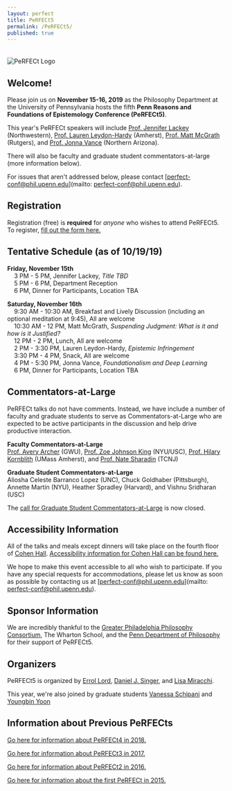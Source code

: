 ```yaml
---
layout: perfect
title: PeRFECt5
permalink: /PeRFECt5/
published: true
---
```

<img src="http://www.danieljsinger.com/images/PeRFECt5.png" alt="PeRFECt Logo" style="margin:20px 0px 0px">

## Welcome!

Please join us on **November 15-16, 2019** as the Philosophy Department at the University of Pennsylvania hosts the fifth **Penn Reasons and Foundations of Epistemology Conference (PeRFECt5)**.

This year's PeRFECt speakers will include [Prof. Jennifer Lackey](http://faculty.wcas.northwestern.edu/~jal788/index.html) (Northwestern), [Prof. Lauren Leydon-Hardy](http://www.leydonhardy.net/) (Amherst), [Prof. Matt McGrath](https://philosophy.rutgers.edu/people/faculty/details/182-faculty1/faculty-profiles/955-mcgrath-matt) (Rutgers), and [Prof. Jonna Vance](https://www.jonnavance.com/) (Northern Arizona).

There will also be faculty and graduate student commentators-at-large (more information below).

For issues that aren't addressed below, please contact [perfect-conf@phil.upenn.edu](mailto: perfect-conf@phil.upenn.edu).

## Registration
Registration (free) is **required** for _anyone_ who wishes to attend PeRFECt5. To register, [fill out the form here.](https://forms.gle/CGu7neffrw91hZ1g6)


## Tentative Schedule (as of 10/19/19) 
**Friday, November 15th**  
&nbsp;&nbsp;&nbsp;&nbsp;3 PM - 5 PM, Jennifer Lackey, _Title TBD_  
&nbsp;&nbsp;&nbsp;&nbsp;5 PM - 6 PM, Department Reception  
&nbsp;&nbsp;&nbsp;&nbsp;6 PM, Dinner for Participants, Location TBA

**Saturday, November 16th**  
&nbsp;&nbsp;&nbsp;&nbsp;9:30 AM - 10:30 AM, Breakfast and Lively Discussion (including an optional meditation at 9:45), All are welcome  
&nbsp;&nbsp;&nbsp;&nbsp;10:30 AM - 12 PM, Matt McGrath, _Suspending Judgment: What is it and how is it Justified?_  
&nbsp;&nbsp;&nbsp;&nbsp;12 PM - 2 PM, Lunch, All are welcome  
&nbsp;&nbsp;&nbsp;&nbsp;2 PM - 3:30 PM, Lauren Leydon-Hardy, _Epistemic Infringement_  
&nbsp;&nbsp;&nbsp;&nbsp;3:30 PM - 4 PM, Snack, All are welcome  
&nbsp;&nbsp;&nbsp;&nbsp;4 PM - 5:30 PM, Jonna Vance, _Foundationalism and Deep Learning_  
&nbsp;&nbsp;&nbsp;&nbsp;6 PM, Dinner for Participants, Location TBA  


## Commentators-at-Large
PeRFECt talks do not have comments.  Instead, we have include a number of faculty and graduate students to serve as Commentators-at-Large who are expected to be active participants in the discussion and help drive productive interaction.

**Faculty Commentators-at-Large**  
[Prof. Avery Archer](http://www.averyarcher.com/) (GWU), [Prof. Zoe Johnson King](https://www.zoejohnsonking.com/) (NYU/USC), [Prof. Hilary Kornblith](https://www.umass.edu/philosophy/member/hilary-kornblith) (UMass Amherst), and [Prof. Nate Sharadin](https://www.natesharadin.com/) (TCNJ)

**Graduate Student Commentators-at-Large**  
Aliosha Celeste Barranco Lopez (UNC), Chuck Goldhaber (Pittsburgh), Annette Martín (NYU), Heather Spradley (Harvard), and Vishnu Sridharan (USC)

The [call for Graduate Student Commentators-at-Large](https://philevents.org/event/show/75390) is now closed.


## Accessibility Information
All of the talks and meals except dinners will take place on the fourth floor of [Cohen Hall](http://www.facilities.upenn.edu/maps/locations/cohen-hall-claudia).  [Accessibility information for Cohen Hall can be found here.](http://www.facilities.upenn.edu/sites/default/files/pennaccess/PA0310-CohenHall.pdf)

We hope to make this event accessible to all who wish to participate.  If you have any special requests for accommodations, please let us know as soon as possible by contacting us at [perfect-conf@phil.upenn.edu](mailto: perfect-conf@phil.upenn.edu).

## Sponsor Information
We are incredibly thankful to the [Greater Philadelphia Philosophy Consortium](http://www.thegppc.org/), The Wharton School, and the [Penn Department of Philosophy](https://philosophy.sas.upenn.edu/) for their support of PeRFECt5.

## Organizers
PeRFECt5 is organized by [Errol Lord](http://www.errol-lord.com/), [Daniel J. Singer](http://www.danieljsinger.com/), and [Lisa Miracchi](http://miracchi.wix.com/lisamiracchi).

This year, we're also joined by graduate students [Vanessa Schipani](https://philosophy.sas.upenn.edu/people/vanessa-schipani) and [Youngbin Yoon](https://philosophy.sas.upenn.edu/people/youngbin-yoon)

## Information about Previous PeRFECts
[Go here for information about PeRFECt4 in 2018.](http://www.danieljsinger.com/PeRFECt4/)

[Go here for information about PeRFECt3 in 2017.](http://www.danieljsinger.com/PeRFECt3/)

[Go here for information about PeRFECt2 in 2016.](http://www.danieljsinger.com/PeRFECt2/)

[Go here for information about the first PeRFECt in 2015.](http://www.phil.upenn.edu/~singerd/PeRFECt15.html)
